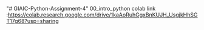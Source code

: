 "# GIAIC-Python-Assignment-4" 
00_intro_python colab link :https://colab.research.google.com/drive/1kaAoRuhGgxBnKUJH_UsgjkHhSGT17g68?usp=sharing
